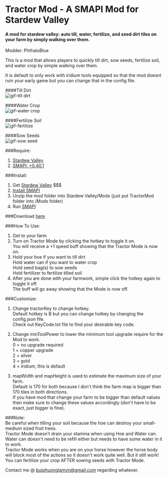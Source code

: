 # Tractor Mod - A SMAPI Mod for Stardew Valley
#### A mod for stardew valley: auto till, water, fertilize, and seed dirt tiles on your farm by simply walking over them. 

Modder: PhthaloBlue  

This is a mod that allows players to quickly till dirt, sow seeds, fertilize soil, and water crop by simple walking over them.  

It is default to only work with iridium tools equipped so that the mod doesnt ruin your early game but you can change that in the config file.

####Till Dirt  
![gif-till dirt](https://github.com/lambui/StardewValleyMod_TractorMod/blob/master/TillDirt.gif)  

####Water Crop    
![gif-water crop](https://github.com/lambui/StardewValleyMod_TractorMod/blob/master/water.gif)  

####Fertilize Soil    
![gif-fertilize](https://github.com/lambui/StardewValleyMod_TractorMod/blob/master/fertilizing.gif)  

####Sow Seeds      
![gif-sow seed](https://github.com/lambui/StardewValleyMod_TractorMod/blob/master/sowingSeed.gif)  


###Require:  
1. [Stardew Valley](http://store.steampowered.com/app/413150/)
2. [SMAPI: +0.40.1](https://github.com/ClxS/SMAPI/releases)

###Install:  
1. Get [Stardew Valley](http://store.steampowered.com/app/413150/) $$$
2. [Install SMAPI](http://canimod.com/guides/using-mods#installing-smapi)
3. Unzip the mod folder into Stardew Valley/Mods (just put TractorMod folder into /Mods folder)
4. Run [SMAPI](http://canimod.com/guides/using-mods#installing-smapi)


###Download [here](https://github.com/lambui/StardewValleyMod_TractorMod/releases)

###How To Use:
1. Get to your farm
2. Turn on Tractor Mode by clicking the hotkey to toggle it on.  
You will receive a +1 speed buff showing that the Tractor Mode is now on.
3. Hold your hoe if you want to till dirt  
Hold water can if you want to water crop  
Hold seed bag(s) to sow seeds  
Hold fertilizer to fertilize tilled soil
4. After you are done with your farmwork, simple click the hotkey again to toggle it off.  
The buff will go away showing that the Mode is now off.


###Customize:  
1. Change tractorKey to change hotkey.  
Default hotkey is B but you can change hotkey by changing the config.json file.  
Check out KeyCode.txt file to find your desirable key code.

2. Change minToolPower to lower the minimum tool upgrade require for the Mod to work.  
0 = no upgrade required  
1 = copper upgrade  
2 = silver  
3 = gold  
4 = iridium, this is default

3. mapWidth and mapHeight is used to estimate the maximum size of your farm.  
Default is 170 for both because I don't think the farm map is bigger than 170 tiles in both directions.  
If you have mod that change your farm to be bigger than default values then make sure to change these values accordingly (don't have to be exact, just bigger is fine).

###Note:  
Be careful when tilling your soil because the hoe can destroy your small-medium sized fruit trees.  
Tractor Mode doesn't drain your stamina when using Hoe and Water can.  
Water can doesn't need to be refill either but needs to have some water in it to work.  
Tractor Mode works when you are on your horse however the horse body will block most of the actions so it doesn't work quite well. But it still work!  
You can fertilize your crop AFTER sowing seeds with Tractor Mode.  

Contact me @ [buiphuonglamvn@gmail.com](mailto:buiphuonglamvn@gmail.com) regarding whatever.
